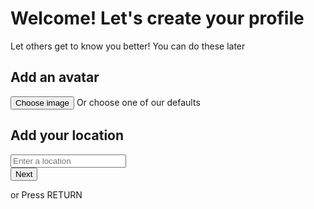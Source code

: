 <div class="profile-container w-full max-w-md p-4">
          <div class="profile-setup mt-4">
            <h1 class="text-3xl font-bold mb-4">
              Welcome! Let's create your profile
            </h1>
            <p class="text-gray-600 mb-6">
              Let others get to know you better! You can do these later
            </p>
            <div class="image mb-6">
              <div class="flex justify-between items-center">
                <div class="left-cont">
                  <h2 class="text-xl font-bold mb-2">Add an avatar</h2>
                  <div class="image-container w-32 h-32  rounded-full border-dotted border-[#9D9EA6] border-2">
                    <div class="camera-icon flex justify-center items-center w-full h-full">
                        <FontAwesomeIcon icon={faCamera} className="text-2xl text-[#9D9EA6]" />
                    </div>
                  </div>
                </div>
                <div class="right-cont">
                  <button class="btn py-2 px-4 border-solid cursor-pointer font-bold border-2 rounded-md">
                    Choose image
                  </button>
                  <span class="text-gray-600 block mt-2">
                    Or choose one of our defaults
                  </span>
                </div>
              </div>
            </div>
            <div class="location-cont mb-6">
              <h2 class="text-xl font-bold mb-2">Add your location</h2>
              <input 
                type="text"
                placeholder="Enter a location"
                class=" border-gray-300 rounded p-2 w-full border-b-2  outline-none"
              />
            </div>
            <button class="btn bg-[#EA4B8B] py-2 px-20 rounded text-white ">
              Next
            </button>
            <p>or <Link to={""}>Press RETURN</Link></p>
          </div>
        </div>
